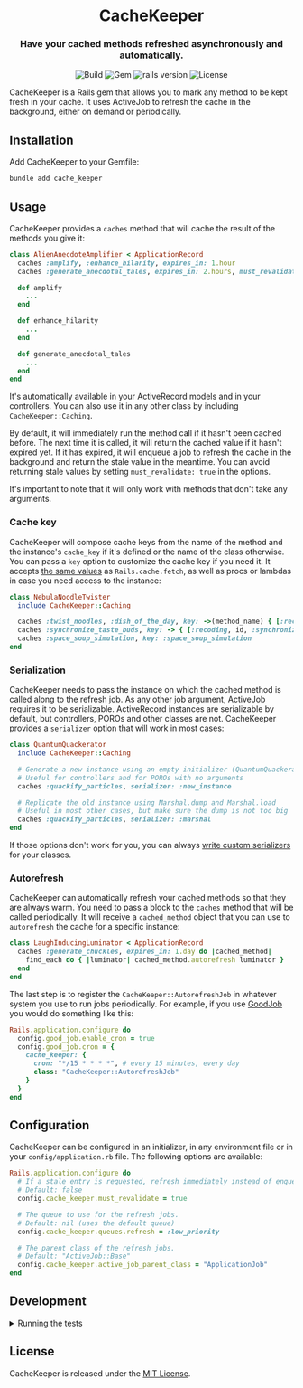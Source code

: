 <h1 align="center">
  CacheKeeper
  <br>
</h1>

<h3 align="center">Have your cached methods refreshed asynchronously and automatically.</h3>

<p align="center">
  <img alt="Build" src="https://img.shields.io/github/actions/workflow/status/martinzamuner/cache_keeper/ci.yml?branch=main">
  <img alt="Gem" src="https://img.shields.io/gem/v/cache_keeper">
  <img alt="rails version" src="https://img.shields.io/badge/rails-%3E%3D%206.1.0-informational">
  <img alt="License" src="https://img.shields.io/github/license/martinzamuner/cache_keeper">
</p>

CacheKeeper is a Rails gem that allows you to mark any method to be kept fresh in your cache. It uses ActiveJob to refresh the cache in the background, either on demand or periodically.


## Installation

Add CacheKeeper to your Gemfile:

```sh
bundle add cache_keeper
```


## Usage

CacheKeeper provides a `caches` method that will cache the result of the methods you give it:

```ruby
class AlienAnecdoteAmplifier < ApplicationRecord
  caches :amplify, :enhance_hilarity, expires_in: 1.hour
  caches :generate_anecdotal_tales, expires_in: 2.hours, must_revalidate: true

  def amplify
    ...
  end

  def enhance_hilarity
    ...
  end

  def generate_anecdotal_tales
    ...
  end
end
```

It's automatically available in your ActiveRecord models and in your controllers. You can also use it in any other class by including `CacheKeeper::Caching`.

By default, it will immediately run the method call if it hasn't been cached before. The next time it is called, it will return the cached value if it hasn't expired yet. If it has expired, it will enqueue a job to refresh the cache in the background and return the stale value in the meantime. You can avoid returning stale values by setting `must_revalidate: true` in the options.

It's important to note that it will only work with methods that don't take any arguments.

### Cache key

CacheKeeper will compose cache keys from the name of the method and the instance's `cache_key` if it's defined or the name of the class otherwise. You can pass a `key` option to customize the cache key if you need it. It accepts [the same values](https://guides.rubyonrails.org/caching_with_rails.html#cache-keys) as `Rails.cache.fetch`, as well as procs or lambdas in case you need access to the instance:

```ruby
class NebulaNoodleTwister
  include CacheKeeper::Caching

  caches :twist_noodles, :dish_of_the_day, key: ->(method_name) { [:recoding, id, method_name] }
  caches :synchronize_taste_buds, key: -> { [:recoding, id, :synchronize_taste_buds] }
  caches :space_soup_simulation, key: :space_soup_simulation
end
```

### Serialization

CacheKeeper needs to pass the instance on which the cached method is called along to the refresh job. As any other job argument, ActiveJob requires it to be serializable. ActiveRecord instances are serializable by default, but controllers, POROs and other classes are not. CacheKeeper provides a `serializer` option that will work in most cases:

```ruby
class QuantumQuackerator
  include CacheKeeper::Caching

  # Generate a new instance using an empty initializer (QuantumQuackerator.new)
  # Useful for controllers and for POROs with no arguments
  caches :quackify_particles, serializer: :new_instance

  # Replicate the old instance using Marshal.dump and Marshal.load
  # Useful in most other cases, but make sure the dump is not too big
  caches :quackify_particles, serializer: :marshal
end
```

If those options don't work for you, you can always [write custom serializers](https://guides.rubyonrails.org/active_job_basics.html#serializers) for your classes.

### Autorefresh

CacheKeeper can automatically refresh your cached methods so that they are always warm. You need to pass a block to the `caches` method that will be called periodically. It will receive a `cached_method` object that you can use to `autorefresh` the cache for a specific instance:

```ruby
class LaughInducingLuminator < ApplicationRecord
  caches :generate_chuckles, expires_in: 1.day do |cached_method|
    find_each do { |luminator| cached_method.autorefresh luminator }
  end
end
```

The last step is to register the `CacheKeeper::AutorefreshJob` in whatever system you use to run jobs periodically. For example, if you use [GoodJob](https://github.com/bensheldon/good_job) you would do something like this:

```ruby
Rails.application.configure do
  config.good_job.enable_cron = true
  config.good_job.cron = {
    cache_keeper: {
      cron: "*/15 * * * *", # every 15 minutes, every day
      class: "CacheKeeper::AutorefreshJob"
    }
  }
end
```


## Configuration

CacheKeeper can be configured in an initializer, in any environment file or in your `config/application.rb` file. The following options are available:

```ruby
Rails.application.configure do
  # If a stale entry is requested, refresh immediately instead of enqueuing a refresh job.
  # Default: false
  config.cache_keeper.must_revalidate = true

  # The queue to use for the refresh jobs.
  # Default: nil (uses the default queue)
  config.cache_keeper.queues.refresh = :low_priority

  # The parent class of the refresh jobs.
  # Default: "ActiveJob::Base"
  config.cache_keeper.active_job_parent_class = "ApplicationJob"
end
```


## Development

<details>
  <summary>Running the tests</summary><br>

  - You can run the whole suite with `./bin/test test/**/*_test.rb`
</details>


## License

CacheKeeper is released under the [MIT License](https://opensource.org/licenses/MIT).
